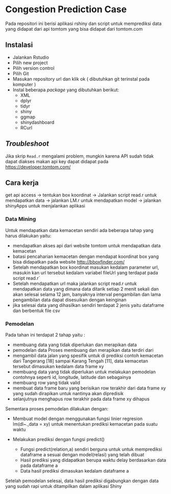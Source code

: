 # Congestion Prediction Case
Pada repositori ini berisi aplikasi rshiny dan script untuk memprediksi data yang didapat dari api tomtom yang bisa didapat dari tomtom.com


## Instalasi
- Jalankan Rstudio
- Pilih new project
- Pilih version control
- Pilih Git
- Masukan repository url dan klik ok ( dibutuhkan git terinstal pada komputer )
- Instal beberapa _package_ yang dibutuhkan berikut:
  - XML 
  - dplyr
  - tidyr 
  - shiny 
  - ggmap
  - shinydashboard
  - RCurl

## _Troubleshoot_
Jika skrip `Read.r` mengalami problem, mungkin karena API sudah tidak dapat diakses makan api key dapat didapat pada https://developer.tomtom.com/

## Cara kerja
get api access -> tentukan box koordinat -> Jalankan script read.r untuk mendapatkan data -> jalankan LM.r untuk mendapatkan model -> jalankan shinyApps untuk menjalankan aplikasi
### Data Mining
Untuk mendapatkan data kemacetan sendiri ada beberapa tahap yang harus dilakukan yaitu:
- mendapatkan akses api dari website tomtom untuk mendapatkan data kemacetan
- batasi pencaharian kemacetan dengan mendapat koordinat box yang bisa didapatkan pada website http://bboxfinder.com/
- Setelah mendapatkan box koordinat masukan kedalam parameter url, masukin kan url tersebut kedalam variabel fileUrl yang terdapat pada script read.r`
- Setelah mendapatkan url maka jalankan script read.r untuk mendapatkan data yang dimana data ditarik setiap 2 menit sekali dan akan selesai selama 12 jam, banyaknya interval pengambilan dan lama pengambilan data dapat disesuikan dengan keinginan
- jika selesai data yang dihasilkan sendiri terdapat 2 jenis yaitu dataframe dan berbentuk file csv

### Pemodelan
Pada tahan ini terdapat 2 tahap yaitu :
- membuang data yang tidak diperlukan dan merapikan data
- pemodelan data
Proses membuang dan merapikan data terdiri dari
- mengambil data jalan yang spesifik untuk di prediksi contoh kemacetan dari Tangerang [18] sampai Karang Tengah [11], data kemacetan tersebut dimasukan kedalam data frame xy
- membuang data yang tidak diperlukan untuk melakukan pemodelan contohnya seperti id, longitude, latitude dan sebagainya
- membuang row yang tidak valid
- membuat data frame baru yang berisikan row terakhir dari data frame xy yang sudah dirapikan untuk nantinya akan dipredisik
- selanjutnya menghapus row terakhir pada data frame xy dihapus

Sementara proses pemodelan dilakukan dengan:
- Membuat model dengan menggunakan fungsi linier regresion lm(dl~.,data = xy) untuk menentukan prediksi kemacetan pada suatu waktu
  
- Melakukan prediksi dengan fungsi predict()
  - Fungsi predict(relation,a) sendiri berguna untuk untuk memprediksi dataframe a sesuai dengan model(relasi) yang telah dibuat
  - Hasil prediksi yang didapatkan berupa waktu delay berdasarkan data pada dataframe a
  - Data hasil prediksi dimasukan kedalam dataframe a
  
Setelah pemodelan selesai, data hasil prediksi digabungkan dengan data yang sudah rapi untuk ditampilkan dalam aplikasi Shiny


